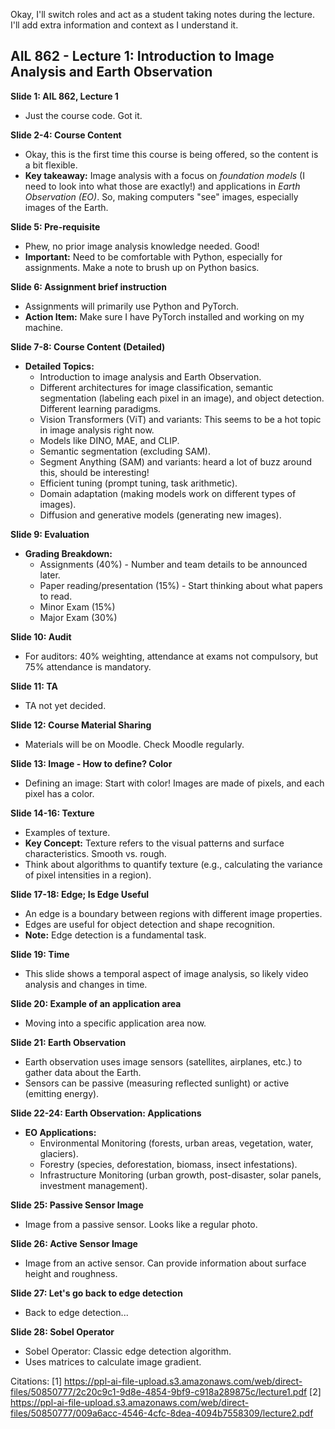 Okay, I'll switch roles and act as a student taking notes during the lecture. I'll add extra information and context as I understand it.

## AIL 862 - Lecture 1: Introduction to Image Analysis and Earth Observation

**Slide 1: AIL 862, Lecture 1**

*   Just the course code. Got it.

**Slide 2-4: Course Content**

*   Okay, this is the first time this course is being offered, so the content is a bit flexible.
*   **Key takeaway:** Image analysis with a focus on *foundation models* (I need to look into what those are exactly!) and applications in *Earth Observation (EO)*. So, making computers "see" images, especially images of the Earth.

**Slide 5: Pre-requisite**

*   Phew, no prior image analysis knowledge needed. Good!
*   **Important:** Need to be comfortable with Python, especially for assignments. Make a note to brush up on Python basics.

**Slide 6: Assignment brief instruction**

*   Assignments will primarily use Python and PyTorch.
*   **Action Item:** Make sure I have PyTorch installed and working on my machine.

**Slide 7-8: Course Content (Detailed)**

*   **Detailed Topics:**
    *   Introduction to image analysis and Earth Observation.
    *   Different architectures for image classification, semantic segmentation (labeling each pixel in an image), and object detection. Different learning paradigms.
    *   Vision Transformers (ViT) and variants: This seems to be a hot topic in image analysis right now.
    *   Models like DINO, MAE, and CLIP.
    *   Semantic segmentation (excluding SAM).
    *   Segment Anything (SAM) and variants: heard a lot of buzz around this, should be interesting!
    *   Efficient tuning (prompt tuning, task arithmetic).
    *   Domain adaptation (making models work on different types of images).
    *   Diffusion and generative models (generating new images).

**Slide 9: Evaluation**

*   **Grading Breakdown:**
    *   Assignments (40%) - Number and team details to be announced later.
    *   Paper reading/presentation (15%) - Start thinking about what papers to read.
    *   Minor Exam (15%)
    *   Major Exam (30%)

**Slide 10: Audit**

*   For auditors: 40% weighting, attendance at exams not compulsory, but 75% attendance is mandatory.

**Slide 11: TA**

*   TA not yet decided.

**Slide 12: Course Material Sharing**

*   Materials will be on Moodle. Check Moodle regularly.

**Slide 13: Image - How to define? Color**

*   Defining an image: Start with color! Images are made of pixels, and each pixel has a color.

**Slide 14-16: Texture**

*   Examples of texture.
*   **Key Concept:** Texture refers to the visual patterns and surface characteristics. Smooth vs. rough.
*   Think about algorithms to quantify texture (e.g., calculating the variance of pixel intensities in a region).

**Slide 17-18: Edge; Is Edge Useful**

*   An edge is a boundary between regions with different image properties.
*   Edges are useful for object detection and shape recognition.
*   **Note:** Edge detection is a fundamental task.

**Slide 19: Time**

*   This slide shows a temporal aspect of image analysis, so likely video analysis and changes in time.

**Slide 20: Example of an application area**

*   Moving into a specific application area now.

**Slide 21: Earth Observation**

*   Earth observation uses image sensors (satellites, airplanes, etc.) to gather data about the Earth.
*   Sensors can be passive (measuring reflected sunlight) or active (emitting energy).

**Slide 22-24: Earth Observation: Applications**

*   **EO Applications:**
    *   Environmental Monitoring (forests, urban areas, vegetation, water, glaciers).
    *   Forestry (species, deforestation, biomass, insect infestations).
    *   Infrastructure Monitoring (urban growth, post-disaster, solar panels, investment management).

**Slide 25: Passive Sensor Image**

*   Image from a passive sensor. Looks like a regular photo.

**Slide 26: Active Sensor Image**

*   Image from an active sensor. Can provide information about surface height and roughness.

**Slide 27: Let's go back to edge detection**

*   Back to edge detection...

**Slide 28: Sobel Operator**

*   Sobel Operator: Classic edge detection algorithm.
*   Uses matrices to calculate image gradient.


Citations:
[1] https://ppl-ai-file-upload.s3.amazonaws.com/web/direct-files/50850777/2c20c9c1-9d8e-4854-9bf9-c918a289875c/lecture1.pdf
[2] https://ppl-ai-file-upload.s3.amazonaws.com/web/direct-files/50850777/009a6acc-4546-4cfc-8dea-4094b7558309/lecture2.pdf